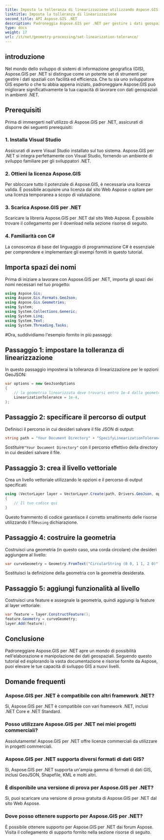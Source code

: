 ```yaml
---
title: Imposta la tolleranza di linearizzazione utilizzando Aspose.GIS per .NET
linktitle: Imposta la tolleranza di linearizzazione
second_title: API Aspose.GIS .NET
description: Padroneggia Aspose.GIS per .NET per gestire i dati geospaziali senza sforzo. Segui questo tutorial passo passo e sblocca tutto il potenziale dello sviluppo GIS in .NET.
type: docs
weight: 17
url: /it/net/geometry-processing/set-linearization-tolerance/
---
```

## introduzione
Nel mondo dello sviluppo di sistemi di informazione geografica (GIS), Aspose.GIS per .NET si distingue come un potente set di strumenti per gestire i dati spaziali con facilità ed efficienza. Che tu sia uno sviluppatore GIS esperto o che tu abbia appena iniziato, padroneggiare Aspose.GIS può migliorare significativamente la tua capacità di lavorare con dati geospaziali in ambienti .NET.
## Prerequisiti
Prima di immergerti nell'utilizzo di Aspose.GIS per .NET, assicurati di disporre dei seguenti prerequisiti:
### 1. Installa Visual Studio
Assicurati di avere Visual Studio installato sul tuo sistema. Aspose.GIS per .NET si integra perfettamente con Visual Studio, fornendo un ambiente di sviluppo familiare per gli sviluppatori .NET.
### 2. Ottieni la licenza Aspose.GIS
Per sbloccare tutto il potenziale di Aspose.GIS, è necessaria una licenza valida. È possibile acquisire una licenza dal sito Web Aspose o optare per una licenza temporanea a scopo di valutazione.
### 3. Scarica Aspose.GIS per .NET
Scaricare la libreria Aspose.GIS per .NET dal sito Web Aspose. È possibile trovare il collegamento per il download nella sezione risorse di seguito.
### 4. Familiarità con C#
La conoscenza di base del linguaggio di programmazione C# è essenziale per comprendere e implementare gli esempi forniti in questo tutorial.

## Importa spazi dei nomi
Prima di iniziare a lavorare con Aspose.GIS per .NET, importa gli spazi dei nomi necessari nel tuo progetto:
```csharp
using Aspose.Gis;
using Aspose.Gis.Formats.GeoJson;
using Aspose.Gis.Geometries;
using System;
using System.Collections.Generic;
using System.Linq;
using System.Text;
using System.Threading.Tasks;
```
#Ora, suddividiamo l'esempio fornito in più passaggi:
## Passaggio 1: impostare la tolleranza di linearizzazione
In questo passaggio imposterai la tolleranza di linearizzazione per le opzioni GeoJSON:
```csharp
var options = new GeoJsonOptions
{
    // la geometria linearizzata deve trovarsi entro 1e-4 dalla geometria della curva
    LinearizationTolerance = 1e-4,
};
```
## Passaggio 2: specificare il percorso di output
Definisci il percorso in cui desideri salvare il file JSON di output:
```csharp
string path = "Your Document Directory" + "SpecifyLinearizationTolerance_out.json";
```
 Sostituire`"Your Document Directory"` con il percorso effettivo della directory in cui desideri salvare il file.
## Passaggio 3: crea il livello vettoriale
Crea un livello vettoriale utilizzando le opzioni e il percorso di output specificati:
```csharp
using (VectorLayer layer = VectorLayer.Create(path, Drivers.GeoJson, options))
{
    // Il tuo codice qui
}
```
 Questo frammento di codice garantisce il corretto smaltimento delle risorse utilizzando il file`using` dichiarazione.
## Passaggio 4: costruire la geometria
Costruisci una geometria (in questo caso, una corda circolare) che desideri aggiungere al livello:
```csharp
var curveGeometry = Geometry.FromText("CircularString (0 0, 1 1, 2 0)");
```
Sostituisci la definizione della geometria con la geometria desiderata.
## Passaggio 5: aggiungi funzionalità al livello
Costruisci una feature e assegnale la geometria, quindi aggiungi la feature al layer vettoriale:
```csharp
var feature = layer.ConstructFeature();
feature.Geometry = curveGeometry;
layer.Add(feature);
```

## Conclusione
Padroneggiare Aspose.GIS per .NET apre un mondo di possibilità nell'elaborazione e manipolazione dei dati geospaziali. Seguendo questo tutorial ed esplorando la vasta documentazione e risorse fornite da Aspose, puoi elevare le tue capacità di sviluppo GIS a nuovi livelli.
## Domande frequenti
### Aspose.GIS per .NET è compatibile con altri framework .NET?
Sì, Aspose.GIS per .NET è compatibile con vari framework .NET, inclusi .NET Core e .NET Standard.
### Posso utilizzare Aspose.GIS per .NET nei miei progetti commerciali?
Assolutamente! Aspose.GIS per .NET offre licenze commerciali da utilizzare in progetti commerciali.
### Aspose.GIS per .NET supporta diversi formati di dati GIS?
Sì, Aspose.GIS per .NET supporta un'ampia gamma di formati di dati GIS, inclusi GeoJSON, Shapefile, KML e molti altri.
### È disponibile una versione di prova per Aspose.GIS per .NET?
Sì, puoi scaricare una versione di prova gratuita di Aspose.GIS per .NET dal sito Web Aspose.
### Dove posso ottenere supporto per Aspose.GIS per .NET?
È possibile ottenere supporto per Aspose.GIS per .NET dai forum Aspose. Visita il collegamento di supporto fornito nella sezione risorse di seguito.